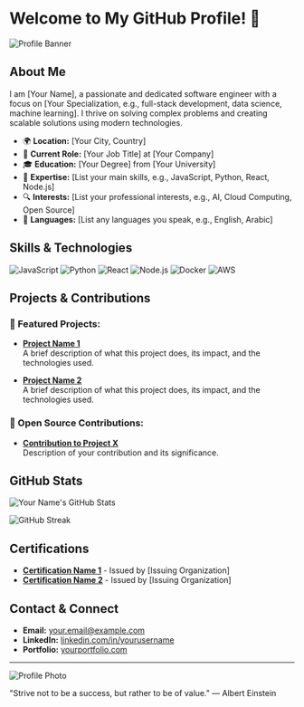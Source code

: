 # Welcome to My GitHub Profile! 👋

![Profile Banner](https://yourimageurl.com/banner.png)

## About Me
I am [Your Name], a passionate and dedicated software engineer with a focus on [Your Specialization, e.g., full-stack development, data science, machine learning]. I thrive on solving complex problems and creating scalable solutions using modern technologies.

- 🌍 **Location:** [Your City, Country]
- 💼 **Current Role:** [Your Job Title] at [Your Company]
- 🎓 **Education:** [Your Degree] from [Your University]
- 🧠 **Expertise:** [List your main skills, e.g., JavaScript, Python, React, Node.js]
- 🔍 **Interests:** [List your professional interests, e.g., AI, Cloud Computing, Open Source]
- 💬 **Languages:** [List any languages you speak, e.g., English, Arabic]

## Skills & Technologies
![JavaScript](https://img.shields.io/badge/-JavaScript-F7DF1E?style=for-the-badge&logo=javascript&logoColor=black)
![Python](https://img.shields.io/badge/-Python-3776AB?style=for-the-badge&logo=python&logoColor=white)
![React](https://img.shields.io/badge/-React-61DAFB?style=for-the-badge&logo=react&logoColor=white)
![Node.js](https://img.shields.io/badge/-Node.js-339933?style=for-the-badge&logo=node.js&logoColor=white)
![Docker](https://img.shields.io/badge/-Docker-2496ED?style=for-the-badge&logo=docker&logoColor=white)
![AWS](https://img.shields.io/badge/-AWS-232F3E?style=for-the-badge&logo=amazon-aws&logoColor=white)

## Projects & Contributions
### 🚀 Featured Projects:
- **[Project Name 1](https://github.com/yourusername/projectname1)**  
  A brief description of what this project does, its impact, and the technologies used.
  
- **[Project Name 2](https://github.com/yourusername/projectname2)**  
  A brief description of what this project does, its impact, and the technologies used.

### 🌱 Open Source Contributions:
- **[Contribution to Project X](https://github.com/projectX/repo)**  
  Description of your contribution and its significance.

## GitHub Stats
![Your Name's GitHub Stats](https://github-readme-stats.vercel.app/api?username=yourusername&show_icons=true&hide=stars&theme=default)

![GitHub Streak](https://github-readme-streak-stats.herokuapp.com/?user=yourusername&theme=default)

## Certifications
- **[Certification Name 1](https://www.credential.net/yourcert1)** - Issued by [Issuing Organization]
- **[Certification Name 2](https://www.credential.net/yourcert2)** - Issued by [Issuing Organization]

## Contact & Connect
- **Email:** [your.email@example.com](mailto:your.email@example.com)
- **LinkedIn:** [linkedin.com/in/yourusername](https://linkedin.com/in/yourusername)
- **Portfolio:** [yourportfolio.com](https://yourportfolio.com)

---

![Profile Photo](https://yourimageurl.com/photo.png)

"Strive not to be a success, but rather to be of value." — Albert Einstein

